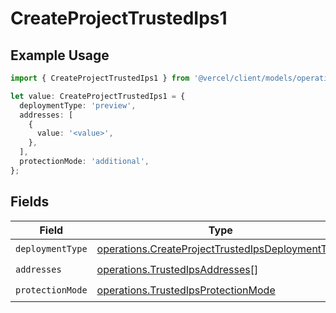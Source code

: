 # CreateProjectTrustedIps1

## Example Usage

```typescript
import { CreateProjectTrustedIps1 } from '@vercel/client/models/operations';

let value: CreateProjectTrustedIps1 = {
  deploymentType: 'preview',
  addresses: [
    {
      value: '<value>',
    },
  ],
  protectionMode: 'additional',
};
```

## Fields

| Field            | Type                                                                                                                 | Required           | Description |
| ---------------- | -------------------------------------------------------------------------------------------------------------------- | ------------------ | ----------- |
| `deploymentType` | [operations.CreateProjectTrustedIpsDeploymentType](../../models/operations/createprojecttrustedipsdeploymenttype.md) | :heavy_check_mark: | N/A         |
| `addresses`      | [operations.TrustedIpsAddresses](../../models/operations/trustedipsaddresses.md)[]                                   | :heavy_check_mark: | N/A         |
| `protectionMode` | [operations.TrustedIpsProtectionMode](../../models/operations/trustedipsprotectionmode.md)                           | :heavy_check_mark: | N/A         |
